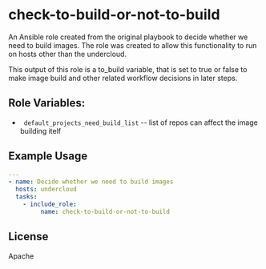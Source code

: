 check-to-build-or-not-to-build
==============================

An Ansible role created from the original playbook
to decide whether we need to build images. The role
was created to allow this functionality to run on
hosts other than the undercloud.

This output of this role is a to_build variable,
that is set to true or false to make image build and
other related workflow decisions in later steps.

Role Variables:
---------------
* ` default_projects_need_build_list` -- list of repos can affect the image building itelf

Example Usage
-------------

```yaml
---
- name: Decide whether we need to build images
  hosts: undercloud
  tasks:
    - include_role:
         name: check-to-build-or-not-to-build
```

License
-------

Apache
